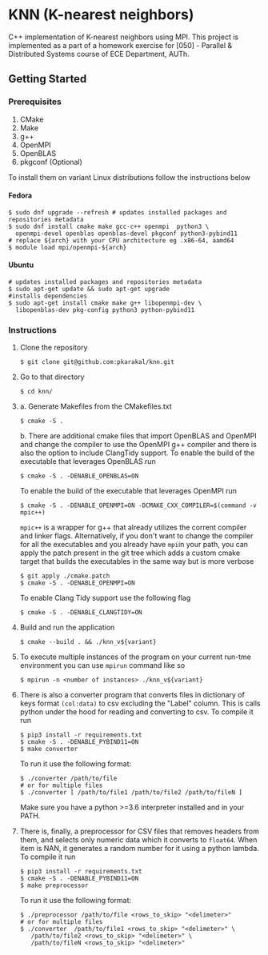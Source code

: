 # KNN (K-nearest neighbors)
C++ implementation of K-nearest neighbors using MPI. This project is implemented
as a part of a homework exercise for [050] - Parallel & Distributed Systems course
of ECE Department, AUTh.

## Getting Started

### Prerequisites
1. CMake
2. Make
3. g++
4. OpenMPI
5. OpenBLAS
6. pkgconf (Optional)

To install them on variant Linux distributions follow the instructions below

#### Fedora
```shell
$ sudo dnf upgrade --refresh # updates installed packages and repositories metadata
$ sudo dnf install cmake make gcc-c++ openmpi  python3 \
  openmpi-devel openblas openblas-devel pkgconf python3-pybind11
# replace ${arch} with your CPU architecture eg .x86-64, aamd64
$ module load mpi/openmpi-${arch}
```

#### Ubuntu
```shell
# updates installed packages and repositories metadata
$ sudo apt-get update && sudo apt-get upgrade
#installs dependencies
$ sudo apt-get install cmake make g++ libopenmpi-dev \ 
  libopenblas-dev pkg-config python3 python-pybind11 
```



### Instructions
1.  Clone the repository
    ```shell script
    $ git clone git@github.com:pkarakal/knn.git
    ```
2.  Go to that directory
    ```shell script
    $ cd knn/
    ```
3.  a. Generate Makefiles from the CMakefiles.txt
    ```shell script
    $ cmake -S .
    ```
    b. There are additional cmake files that import OpenBLAS and OpenMPI and 
    change the compiler to use the OpenMPI g++ compiler and there is also the
    option  to include ClangTidy support.
    To enable the build of the executable that leverages OpenBLAS run
    ```shell script
    $ cmake -S . -DENABLE_OPENBLAS=ON
    ``` 
    To enable the build of the executable that leverages OpenMPI run
    ```
    $ cmake -S . -DENABLE_OPENMPI=ON -DCMAKE_CXX_COMPILER=$(command -v mpic++)
    ```
    `mpic++` is a wrapper for g++ that already utilizes the corrent compiler and
    linker flags.
    Alternatively, if you don't want to change the compiler for all the executables
    and you already have `mpi`in your path, you can apply the patch present in the
    git tree which adds a custom cmake target that builds the executables in the
    same way but is more verbose
    ```shell
    $ git apply ./cmake.patch
    $ cmake -S . -DENABLE_OPENMPI=ON
    ```
    
    To enable Clang Tidy support use the following flag
    ```shell script
    $ cmake -S . -DENABLE_CLANGTIDY=ON
    ```
4.  Build and run the application
    ```shell script
    $ cmake --build . && ./knn_v${variant}
    ```
5.  To execute multiple instances of the program on your current run-tme environment
    you can use `mpirun` command like so
    ```shell
    $ mpirun -n <number of instances> ./knn_v${variant}
    ```
6.  There is also a converter program that converts files in dictionary of keys 
    format `(col:data)` to csv excluding the "Label" column. This is calls python 
    under the hood for reading and converting to csv. To compile it run 
    ```shell
    $ pip3 install -r requirements.txt
    $ cmake -S . -DENABLE_PYBIND11=ON
    $ make converter
    ```
    To run it use the following format:
    ```shell
    $ ./converter /path/to/file 
    # or for multiple files
    $ ./converter [ /path/to/file1 /path/to/file2 /path/to/fileN ]
    ```
    Make sure you have a python >=3.6 interpreter installed and in your PATH. 
7.  There is, finally, a preprocessor for CSV files that removes headers from them,
    and selects only numeric data which it converts to `float64`. When item is NAN, 
    it generates a random number for it using a python lambda. To compile it run
    ```shell
    $ pip3 install -r requirements.txt
    $ cmake -S . -DENABLE_PYBIND11=ON
    $ make preprocessor
    ```
    To run it use the following format:
    ```shell
    $ ./preprocessor /path/to/file <rows_to_skip> "<delimeter>" 
    # or for multiple files
    $ ./converter  /path/to/file1 <rows_to_skip> "<delimeter>" \
       /path/to/file2 <rows_to_skip> "<delimeter>" \
       /path/to/fileN <rows_to_skip> "<delimeter>" 
    ```